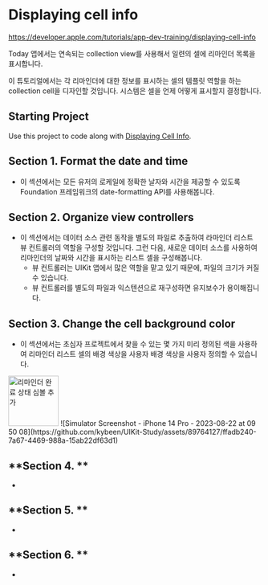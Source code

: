 # Displaying cell info
https://developer.apple.com/tutorials/app-dev-training/displaying-cell-info

Today 앱에서는 연속되는 collection view를 사용해서 일련의 셀에 리마인더 목록을 표시합니다.

이 튜토리얼에서는 각 리마인더에 대한 정보를 표시하는 셀의 템플릿 역할을 하는 collection cell을 디자인할 것입니다. 시스템은 셀을 언제 어떻게 표시할지 결정합니다.


## Starting Project

Use this project to code along with [Displaying Cell Info](https://developer.apple.com/tutorials/app-dev-training/displaying-cell-info).

## **Section 1. Format the date and time**
- 이 섹션에서는 모든 유저의 로케일에 정확한 날자와 시간을 제공할 수 있도록 Foundation 프레임워크의 date-formatting API를 사용해봅니다.

## **Section 2. Organize view controllers**
- 이 섹션에서는 데이터 소스 관련 동작을 별도의 파일로 추출하여 라마인더 리스트 뷰 컨트롤러의 역할을 구성할 것입니다. 그런 다음, 새로운 데이터 소스를 사용하여 리마인더의 날짜와 시간을 표시하는 리스트 셀을 구성해봅니다.
  - 뷰 컨트롤러는 UIKit 앱에서 많은 역할을 맡고 있기 때문에, 파일의 크기가 커질 수 있습니다.
  - 뷰 컨트롤러를 별도의 파일과 익스텐션으로 재구성하면 유지보수가 용이해집니다.

## **Section 3. Change the cell background color**
- 이 섹션에서는 초심자 프로젝트에서 찾을 수 있는 몇 가지 미리 정의된 색을 사용하여 리마인더 리스트 셀의 배경 색상을 사용자 배경 색상을 사용자 정의할 수 있습니다.
<img src="https://github.com/kybeen/UIKit-Study/assets/89764127/02c1a1ad-92cb-480d-b66e-cd85c1a36567" alt="리마인더 완료 상태 심볼 추가" width="100">
![Simulator Screenshot - iPhone 14 Pro - 2023-08-22 at 09 50 08](https://github.com/kybeen/UIKit-Study/assets/89764127/ffadb240-7a67-4469-988a-15ab22df63d1)

## **Section 4. **
- 

## **Section 5. **
- 

## **Section 6. **
- 
